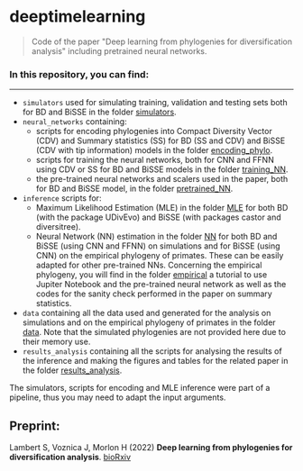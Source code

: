# deeptimelearning

> Code of the paper "Deep learning from phylogenies for diversification analysis" including pretrained neural networks.

### In this repository, you can find:

-------

- `simulators` used for simulating training, validation and testing sets both for BD and BiSSE in the folder [simulators](/simulators).
- `neural_networks` containing:
  - scripts for encoding phylogenies into Compact Diversity Vector (CDV) and Summary statistics (SS) for BD (SS and CDV) and BiSSE (CDV with tip information) models in the folder [encoding_phylo](/neural_networks/encoding_phylo).
  -  scripts for training the neural networks, both for CNN and FFNN using CDV or SS for BD and BiSSE models in the folder [training_NN](/neural_networks/training_NN).
  - the pre-trained neural networks and scalers used in the paper, both for BD and BiSSE model, in the folder [pretrained_NN](/neural_networks/pretrained_NN).
- `inference` scripts for:
  - Maximum Likelihood Estimation (MLE) in the folder [MLE](/inference/MLE) for both BD (with the package UDivEvo) and BiSSE (with packages castor and diversitree).
  - Neural Network (NN) estimation in the folder [NN](/inference/NN) for both BD and BiSSE (using CNN and FFNN) on simulations and for BiSSE (using CNN) on the empirical phylogeny of primates. These can be easily adapted for other pre-trained NNs. Concerning the empirical phylogeny, you will find in the folder [empirical](/inference/NN/empirical) a tutorial to use Jupiter Notebook and the pre-trained neural network as well as the codes for the sanity check performed in the paper on summary statistics.
- `data` containing all the data used and generated for the analysis on simulations and on the empirical phylogeny of primates in the folder [data](/data). Note that the simulated phylogenies are not provided here due to their memory use.
- `results_analysis` containing all the scripts for analysing the results of the inference and making the figures and tables for the related paper in the folder [results_analysis](/results_analysis).

The simulators, scripts for encoding and MLE inference were part of a pipeline, thus you may need to adapt the input arguments.

## Preprint:

Lambert S, Voznica J, Morlon H (2022)
__Deep learning from phylogenies for diversification analysis__. [bioRxiv](https://www.biorxiv.org/)
